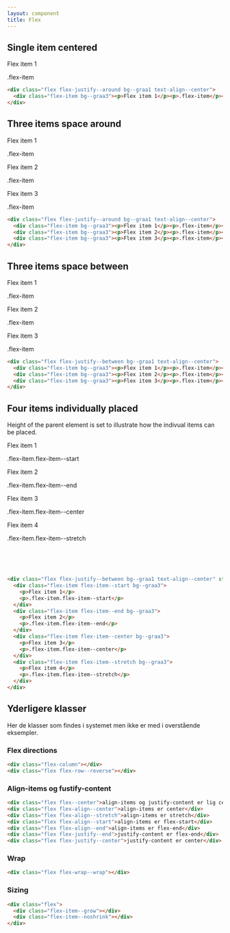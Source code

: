 ```yaml
---
layout: component
title: Flex
---
```


## Single item centered

<div class="flex flex-justify--around bg--graa1 text-align--center">
  <div class="flex-item bg--graa3"><p>Flex item 1</p><p>.flex-item</p></div>
</div>

```html
<div class="flex flex-justify--around bg--graa1 text-align--center">
  <div class="flex-item bg--graa3"><p>Flex item 1</p><p>.flex-item</p></div>
</div>
```

## Three items space around

<div class="flex flex-justify--around bg--graa1 text-align--center">
  <div class="flex-item bg--graa3"><p>Flex item 1</p><p>.flex-item</p></div>
  <div class="flex-item bg--graa3"><p>Flex item 2</p><p>.flex-item</p></div>
  <div class="flex-item bg--graa3"><p>Flex item 3</p><p>.flex-item</p></div>
</div>


```html
<div class="flex flex-justify--around bg--graa1 text-align--center">
  <div class="flex-item bg--graa3"><p>Flex item 1</p><p>.flex-item</p></div>
  <div class="flex-item bg--graa3"><p>Flex item 2</p><p>.flex-item</p></div>
  <div class="flex-item bg--graa3"><p>Flex item 3</p><p>.flex-item</p></div>
</div>
```

## Three items space between

<div class="flex flex-justify--between bg--graa1 text-align--center">
  <div class="flex-item bg--graa3"><p>Flex item 1</p><p>.flex-item</p></div>
  <div class="flex-item bg--graa3"><p>Flex item 2</p><p>.flex-item</p></div>
  <div class="flex-item bg--graa3"><p>Flex item 3</p><p>.flex-item</p></div>
</div>

```html
<div class="flex flex-justify--between bg--graa1 text-align--center">
  <div class="flex-item bg--graa3"><p>Flex item 1</p><p>.flex-item</p></div>
  <div class="flex-item bg--graa3"><p>Flex item 2</p><p>.flex-item</p></div>
  <div class="flex-item bg--graa3"><p>Flex item 3</p><p>.flex-item</p></div>
</div>
```


## Four items individually placed

Height of the parent element is set to illustrate how the indivual items can be placed.

<div class="flex flex-justify--between bg--graa1 text-align--center" style="height: 300px;">
  <div class="flex-item flex-item--start bg--graa3"><p>Flex item 1</p><p>.flex-item.flex-item--start</p></div>
  <div class="flex-item flex-item--end bg--graa3"><p>Flex item 2</p><p>.flex-item.flex-item--end</p></div>
  <div class="flex-item flex-item--center bg--graa3"><p>Flex item 3</p><p>.flex-item.flex-item--center</p></div>
  <div class="flex-item flex-item--stretch bg--graa3"><p>Flex item 4</p><p>.flex-item.flex-item--stretch</p></div>
</div>

```html
<div class="flex flex-justify--between bg--graa1 text-align--center" style="height: 300px;">
  <div class="flex-item flex-item--start bg--graa3">
    <p>Flex item 1</p>
    <p>.flex-item.flex-item--start</p>
  </div>
  <div class="flex-item flex-item--end bg--graa3">
    <p>Flex item 2</p>
    <p>.flex-item.flex-item--end</p>
  </div>
  <div class="flex-item flex-item--center bg--graa3">
    <p>Flex item 3</p>
    <p>.flex-item.flex-item--center</p>
  </div>
  <div class="flex-item flex-item--stretch bg--graa3">
    <p>Flex item 4</p>
    <p>.flex-item.flex-item--stretch</p>
  </div>
</div>
```

## Yderligere klasser

Her de klasser som findes i systemet men ikke er med i overstående eksempler.

### Flex directions

```html
<div class="flex-column"></div>
<div class="flex flex-row--reverse"></div>
```

### Align-items og fustify-content

```html
<div class="flex flex--center">align-items og justify-content er lig center</div>
<div class="flex flex-align--center">align-items er center</div>
<div class="flex flex-align--stretch">align-items er stretch</div>
<div class="flex flex-align--start">align-items er flex-start</div>
<div class="flex flex-align--end">align-items er flex-end</div>
<div class="flex flex-justify--end">justify-content er flex-end</div>
<div class="flex flex-justify--center">justify-content er center</div>

```

### Wrap

```html
<div class="flex flex-wrap--wrap"></div>
```

### Sizing

```html
<div class="flex">
  <div class="flex-item--grow"></div>
  <div class="flex-item--noshrink"></div>
</div>
```
